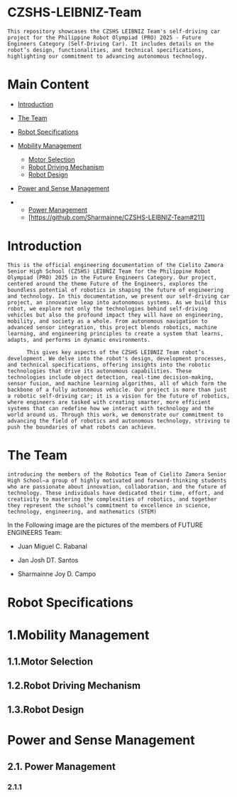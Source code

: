 # CZSHS-LEIBNIZ-Team
    This repository showcases the CZSHS LEIBNIZ Team's self-driving car project for the Philippine Robot Olympiad (PRO) 2025 - Future Engineers Category (Self-Driving Car). It includes details on the robot’s design, functionalities, and technical specifications, highlighting our commitment to advancing autonomous technology. 

# Main Content
- [Introduction](https://github.com/Sharmainne/CZSHS-LEIBNIZ-Team#introduction)

 - [The Team](https://github.com/Sharmainne/CZSHS-LEIBNIZ-Team/blob/main/README.md#the-team)

- [Robot Specifications](https://github.com/Sharmainne/CZSHS-LEIBNIZ-Team/blob/main/README.md#robot-specifications)

- [Mobility Management](https://github.com/Sharmainne/CZSHS-LEIBNIZ-Team#1mobility-management)
  -    [Motor Selection](https://github.com/Sharmainne/CZSHS-LEIBNIZ-Team#11motor-selection)
  -    [Robot Driving Mechanism](https://github.com/Sharmainne/CZSHS-LEIBNIZ-Team#12robot-driving-mechanism)
  -    [Robot Design](https://github.com/Sharmainne/CZSHS-LEIBNIZ-Team#13robot-design)
    
-  [Power and Sense Management](https://github.com/Sharmainne/CZSHS-LEIBNIZ-Team#power-and-sense-management)
-  -  [Power Management](https://github.com/Sharmainne/CZSHS-LEIBNIZ-Team#21-power-management)
     -    [https://github.com/Sharmainne/CZSHS-LEIBNIZ-Team#211]

# Introduction
    This is the official engineering documentation of the Cielito Zamora Senior High School (CZSHS) LEIBNIZ Team for the Philippine Robot Olympiad (PRO) 2025 in the Future Engineers Category. Our project, centered around the theme Future of the Engineers, explores the boundless potential of robotics in shaping the future of engineering and technology. In this documentation, we present our self-driving car project, an innovative leap into autonomous systems. As we build this robot, we explore not only the technologies behind self-driving vehicles but also the profound impact they will have on engineering, mobility, and society as a whole. From autonomous navigation to advanced sensor integration, this project blends robotics, machine learning, and engineering principles to create a system that learns, adapts, and performs in dynamic environments.

          This gives key aspects of the CZSHS LEIBNIZ Team robot’s development. We delve into the robot's design, development processes, and technical specifications, offering insights into the robotic technologies that drive its autonomous capabilities. These technologies include object detection, real-time decision-making, sensor fusion, and machine learning algorithms, all of which form the backbone of a fully autonomous vehicle. Our project is more than just a robotic self-driving car; it is a vision for the future of robotics, where engineers are tasked with creating smarter, more efficient systems that can redefine how we interact with technology and the world around us. Through this work, we demonstrate our commitment to advancing the field of robotics and autonomous technology, striving to push the boundaries of what robots can achieve.

# The Team
    introducing the members of the Robotics Team of Cielito Zamora Senior High School—a group of highly motivated and forward-thinking students who are passionate about innovation, collaboration, and the future of technology. These individuals have dedicated their time, effort, and creativity to mastering the complexities of robotics, and together they represent the school’s commitment to excellence in science, technology, engineering, and mathematics (STEM)

In the Following image are the pictures of the members of FUTURE ENGINEERS Team:
- Juan Miguel C. Rabanal
  
- Jan Josh DT. Santos
  
- Sharmainne Joy D. Campo
  

# Robot Specifications


# 1.Mobility Management
## 1.1.Motor Selection
## 1.2.Robot Driving Mechanism
## 1.3.Robot Design

# Power and Sense Management
## 2.1. Power Management
### 2.1.1



  
